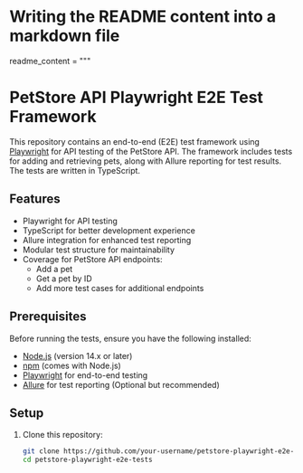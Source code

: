 # Writing the README content into a markdown file

readme_content = """
# PetStore API Playwright E2E Test Framework

This repository contains an end-to-end (E2E) test framework using [Playwright](https://playwright.dev) for API testing of the PetStore API. The framework includes tests for adding and retrieving pets, along with Allure reporting for test results. The tests are written in TypeScript.

## Features

- Playwright for API testing
- TypeScript for better development experience
- Allure integration for enhanced test reporting
- Modular test structure for maintainability
- Coverage for PetStore API endpoints:
  - Add a pet
  - Get a pet by ID
  - Add more test cases for additional endpoints

## Prerequisites

Before running the tests, ensure you have the following installed:

- [Node.js](https://nodejs.org/en/) (version 14.x or later)
- [npm](https://www.npmjs.com/) (comes with Node.js)
- [Playwright](https://playwright.dev/docs/intro) for end-to-end testing
- [Allure](https://github.com/allure-framework/allure2) for test reporting (Optional but recommended)

## Setup

1. Clone this repository:
   ```bash
   git clone https://github.com/your-username/petstore-playwright-e2e-tests.git
   cd petstore-playwright-e2e-tests
